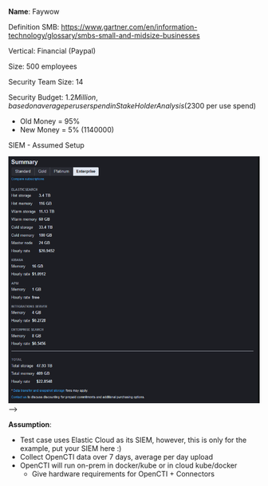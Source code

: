 **Name**: Faywow

Definition SMB: https://www.gartner.com/en/information-technology/glossary/smbs-small-and-midsize-businesses

Vertical: Financial (Paypal)

Size: 500 employees

Security Team Size: 14

Security Budget: $1.2 Million, based on average per user spend in Stake Holder Analysis ($2300 per use spend)
- Old Money = 95%
- New Money = 5% (1140000)


SIEM - Assumed Setup

<div class="align-center">
	<!-- <img src="https://github.com/24SP-UNO-Capstone/Milestone1/blob/main/images/CTI-Stack-V1.2.png" alt="what am I doing here?"> -->
    <img src="./images/Elastic Cloud - Test Case.png" alt="what am I doing here?"> -->
<div>

**Assumption**: 
- Test case uses Elastic Cloud as its SIEM, however, this is only for the example, put your SIEM here :)
- Collect OpenCTI data over 7 days, average per day upload
- OpenCTI will run on-prem in docker/kube or in cloud kube/docker
  - Give hardware requirements for OpenCTI + Connectors